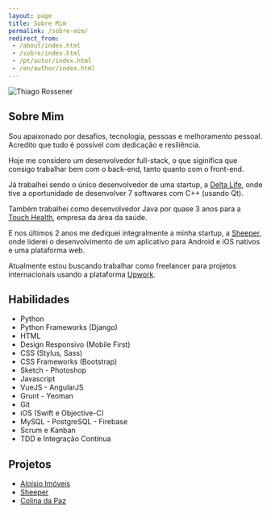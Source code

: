```yaml
---
layout: page
title: Sobre Mim
permalink: /sobre-mim/
redirect_from:
 - /about/index.html
 - /sobre/index.html
 - /pt/autor/index.html
 - /en/author/index.html
---
```


<img itemprop="image" class="img-rounded" src="https://res.cloudinary.com/dm7h7e8xj/image/upload/c_scale,w_200/v1501180993/perfil-blog_vtt5a8.jpg" alt="Thiago Rossener">

## Sobre Mim

Sou apaixonado por desafios, tecnologia, pessoas e melhoramento pessoal.
Acredito que tudo é possível com dedicação e resiliência.

Hoje me considero um desenvolvedor full-stack, o que siginifica que consigo trabalhar bem
com o back-end, tanto quanto com o front-end.

Já trabalhei sendo o único desenvolvedor de uma startup, a [Delta Life](http://www.deltalife.com.br/),
onde tive a oportunidade de desenvolver 7 softwares com C++ (usando Qt).

Também trabalhei como desenvolvedor Java por quase 3 anos para a [Touch Health](http://touchhealth.com.br/),
empresa da área da saúde.

E nos últimos 2 anos me dediquei integralmente a minha startup, a [Sheeper](http://www.sheeper.com/), 
onde liderei o desenvolvimento de um aplicativo para Android e iOS nativos e uma plataforma web.

Atualmente estou buscando trabalhar como freelancer para projetos internacionais usando
a plataforma [Upwork](https://www.upwork.com/freelancers/~013ee7d0843e070699?viewMode=1).

## Habilidades

<ul class="skill-list">
  <li>Python</li>
  <li>Python Frameworks (Django)</li>
  <li>HTML</li>
  <li>Design Responsivo (Mobile First)</li>
  <li>CSS (Stylus, Sass)</li>
  <li>CSS Frameworks (Bootstrap)</li>
  <li>Sketch - Photoshop</li>
  <li>Javascript</li>
  <li>VueJS - AngularJS</li>
  <li>Grunt - Yeoman</li>
  <li>Git</li>
  <li>iOS (Swift e Objective-C)</li>
  <li>MySQL - PostgreSQL - Firebase</li>
  <li>Scrum e Kanban</li>
  <li>TDD e Integração Contínua</li>
</ul>

## Projetos

<ul>
  <li><a href="http://www.aloisioimoveis.com.br/">Aloísio Imóveis</a></li>
  <li><a href="http://www.sheeper.com/">Sheeper</a></li>
  <li><a href="http://www.colinadapaz.com.br/">Colina da Paz</a></li>
</ul>
